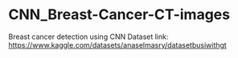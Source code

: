 # CNN_Breast-Cancer-CT-images
Breast cancer detection using CNN
Dataset link: https://www.kaggle.com/datasets/anaselmasry/datasetbusiwithgt
